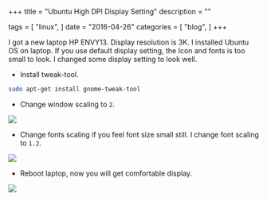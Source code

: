 +++
title = "Ubuntu High DPI Display Setting"
description = ""

tags = [
    "linux",
]
date = "2016-04-26"
categories = [
    "blog",
]
+++

I got a new laptop HP ENVY13. Display resolution is 3K.
I installed Ubuntu OS on laptop. If you use default display setting,
the Icon and fonts is too small to look. I changed some display setting to look well.

* Install tweak-tool.

```bash
sudo apt-get install gnome-tweak-tool
```

* Change window scaling to `2`.

<img src="/img/window_scaling.png" style="max-width:100%">

* Change fonts scaling if you feel font size small still.
I change font scaling to `1.2`.

<img src="/img/fonts_size.png" style="max-width:100%">

* Reboot laptop, now you will get comfortable display.

<img src="/img/full_screen.png" style="max-width:100%">
